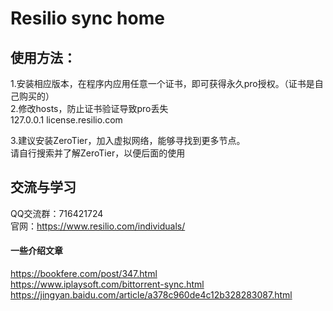 # Resilio sync home


## 使用方法：
1.安装相应版本，在程序内应用任意一个证书，即可获得永久pro授权。（证书是自己购买的）   
2.修改hosts，防止证书验证导致pro丢失   
127.0.0.1 license.resilio.com   

3.建议安装ZeroTier，加入虚拟网络，能够寻找到更多节点。   
请自行搜索并了解ZeroTier，以便后面的使用


## 交流与学习
QQ交流群：716421724   
官网：https://www.resilio.com/individuals/


#### 一些介绍文章
https://bookfere.com/post/347.html   
https://www.iplaysoft.com/bittorrent-sync.html   
https://jingyan.baidu.com/article/a378c960de4c12b328283087.html   
